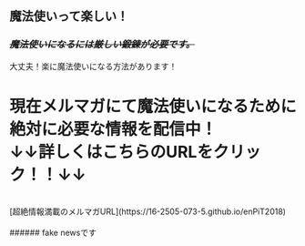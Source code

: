## 魔法使いって楽しい！<br>
### ~~*魔法使いになるには厳しい鍛錬が必要です。*~~<br>
大丈夫！楽に魔法使いになる方法があります！
<br>
# **現在メルマガにて魔法使いになるために絶対に必要な情報を配信中！<br>↓↓詳しくはこちらのURLをクリック！！↓↓**
<br>
[超絶情報満載のメルマガURL](https://16-2505-073-5.github.io/enPiT2018)
<br>
<br>
###### fake newsです
